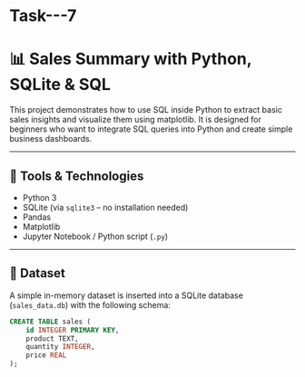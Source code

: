 # Task---7
# 📊 Sales Summary with Python, SQLite & SQL

This project demonstrates how to use SQL inside Python to extract basic sales insights and visualize them using matplotlib. It is designed for beginners who want to integrate SQL queries into Python and create simple business dashboards.

---

## 🔧 Tools & Technologies

- Python 3
- SQLite (via `sqlite3` – no installation needed)
- Pandas
- Matplotlib
- Jupyter Notebook / Python script (`.py`)

---

## 📁 Dataset

A simple in-memory dataset is inserted into a SQLite database (`sales_data.db`) with the following schema:

```sql
CREATE TABLE sales (
    id INTEGER PRIMARY KEY,
    product TEXT,
    quantity INTEGER,
    price REAL
);
